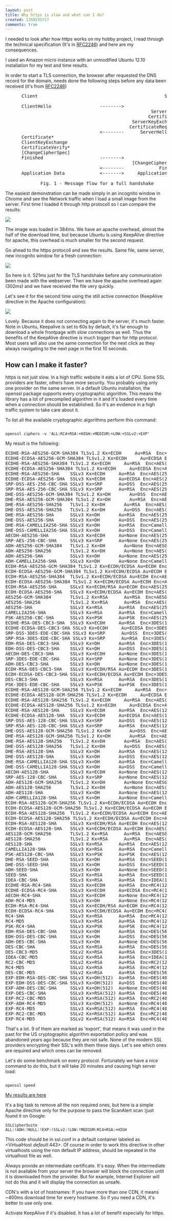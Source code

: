 ```yaml
---
layout: post
title: Why https is slow and what can I do?
created: 1359235717
comments: true
---
```

I needed to look after how https works on my hobby project, I read through the technical specification (It's in <a href="http://tools.ietf.org/html/rfc2246">RFC2246</a>) and here are my consequences.

I used an Amazon micro instance with an unmodified Ubuntu 12.10 installation for my test and time results.

In order to start a TLS connection, the browser after requested the DNS record for the domain, needs done the following steps before any data been received (it's from <a href="http://tools.ietf.org/html/rfc2246">RFC2246</a>)

<pre>
      Client                                               Server

      ClientHello                  -------->
                                                      ServerHello
                                                     Certificate*
                                               ServerKeyExchange*
                                              CertificateRequest*
                                   <--------      ServerHelloDone
      Certificate*
      ClientKeyExchange
      CertificateVerify*
      [ChangeCipherSpec]
      Finished                     -------->
                                               [ChangeCipherSpec]
                                   <--------             Finished
      Application Data             <------->     Application Data

             Fig. 1 - Message flow for a full handshake
</pre>

The easiest demonstration can be made simply in an incognito window in Chrome and see the Network traffic when I load a small image from the server. First time I loaded it through http protocoll so I can compare the results:

<img src="https://czettner.com/sites/default/files/http.png"/>

The image was loaded in 384ms. We have an apache overhead, almost the half of the download time, but because Ubuntu is using KeepAlive directive for apache, this overhead is much smaller for the second request.

Go ahead to the https protocoll and see the results. Same file, same server, new incognito window for a fresh connection:

<img src="https://czettner.com/sites/default/files/https.png"/>

So here is it. 521ms just for the TLS handshake before any communication been made with the webserver. Then we have the apache overhead again (302ms) and we have received the file very quickly.

Let's see it for the second time using the still active connection (KeepAlive directive in the Apache configuration):

<img src="https://czettner.com/sites/default/files/https2.png"/>

Lovely. Because it does not connecting again to the server, it's much faster. Note in Ubuntu, Keepalive is set to 60s by default, it's far enough to download a whole frontpage with slow connections as well. Thus the benefits of the KeepAlive directive is much bigger than for http protocol. Most users will also use the same connection for the next click as they always navigating to the next page in the first 10 seconds.

<h2>How can I make it faster?</h2>

https is not just slow. In a high traffic website it eats a lot of CPU. Some SSL providers are faster, others have more security. You probably using only one provider on the same server. In a default Ubuntu installation, the openssl package supports every cryptographic algorithm. This means the library has a lot of precompiled algorithm in it and It's loaded every time when a connection should be established. So it's an evidence in a high traffic system to take care about it.

To list all the available cryptographic algorithms perform this command:

<code class="sh">
openssl ciphers -v 'ALL:RC4+RSA:+HIGH:+MEDIUM:+LOW:+SSLv2:+EXP'
</code>

My result is the following:

<pre>
ECDHE-RSA-AES256-GCM-SHA384 TLSv1.2 Kx=ECDH     Au=RSA  Enc=AESGCM(256) Mac=AEAD
ECDHE-ECDSA-AES256-GCM-SHA384 TLSv1.2 Kx=ECDH     Au=ECDSA Enc=AESGCM(256) Mac=AEAD
ECDHE-RSA-AES256-SHA384 TLSv1.2 Kx=ECDH     Au=RSA  Enc=AES(256)  Mac=SHA384
ECDHE-ECDSA-AES256-SHA384 TLSv1.2 Kx=ECDH     Au=ECDSA Enc=AES(256)  Mac=SHA384
ECDHE-RSA-AES256-SHA    SSLv3 Kx=ECDH     Au=RSA  Enc=AES(256)  Mac=SHA1
ECDHE-ECDSA-AES256-SHA  SSLv3 Kx=ECDH     Au=ECDSA Enc=AES(256)  Mac=SHA1
SRP-DSS-AES-256-CBC-SHA SSLv3 Kx=SRP      Au=DSS  Enc=AES(256)  Mac=SHA1
SRP-RSA-AES-256-CBC-SHA SSLv3 Kx=SRP      Au=RSA  Enc=AES(256)  Mac=SHA1
DHE-DSS-AES256-GCM-SHA384 TLSv1.2 Kx=DH       Au=DSS  Enc=AESGCM(256) Mac=AEAD
DHE-RSA-AES256-GCM-SHA384 TLSv1.2 Kx=DH       Au=RSA  Enc=AESGCM(256) Mac=AEAD
DHE-RSA-AES256-SHA256   TLSv1.2 Kx=DH       Au=RSA  Enc=AES(256)  Mac=SHA256
DHE-DSS-AES256-SHA256   TLSv1.2 Kx=DH       Au=DSS  Enc=AES(256)  Mac=SHA256
DHE-RSA-AES256-SHA      SSLv3 Kx=DH       Au=RSA  Enc=AES(256)  Mac=SHA1
DHE-DSS-AES256-SHA      SSLv3 Kx=DH       Au=DSS  Enc=AES(256)  Mac=SHA1
DHE-RSA-CAMELLIA256-SHA SSLv3 Kx=DH       Au=RSA  Enc=Camellia(256) Mac=SHA1
DHE-DSS-CAMELLIA256-SHA SSLv3 Kx=DH       Au=DSS  Enc=Camellia(256) Mac=SHA1
AECDH-AES256-SHA        SSLv3 Kx=ECDH     Au=None Enc=AES(256)  Mac=SHA1
SRP-AES-256-CBC-SHA     SSLv3 Kx=SRP      Au=None Enc=AES(256)  Mac=SHA1
ADH-AES256-GCM-SHA384   TLSv1.2 Kx=DH       Au=None Enc=AESGCM(256) Mac=AEAD
ADH-AES256-SHA256       TLSv1.2 Kx=DH       Au=None Enc=AES(256)  Mac=SHA256
ADH-AES256-SHA          SSLv3 Kx=DH       Au=None Enc=AES(256)  Mac=SHA1
ADH-CAMELLIA256-SHA     SSLv3 Kx=DH       Au=None Enc=Camellia(256) Mac=SHA1
ECDH-RSA-AES256-GCM-SHA384 TLSv1.2 Kx=ECDH/ECDSA Au=ECDH Enc=AESGCM(256) Mac=AEAD
ECDH-ECDSA-AES256-GCM-SHA384 TLSv1.2 Kx=ECDH/ECDSA Au=ECDH Enc=AESGCM(256) Mac=AEAD
ECDH-RSA-AES256-SHA384  TLSv1.2 Kx=ECDH/ECDSA Au=ECDH Enc=AES(256)  Mac=SHA384
ECDH-ECDSA-AES256-SHA384 TLSv1.2 Kx=ECDH/ECDSA Au=ECDH Enc=AES(256)  Mac=SHA384
ECDH-RSA-AES256-SHA     SSLv3 Kx=ECDH/RSA Au=ECDH Enc=AES(256)  Mac=SHA1
ECDH-ECDSA-AES256-SHA   SSLv3 Kx=ECDH/ECDSA Au=ECDH Enc=AES(256)  Mac=SHA1
AES256-GCM-SHA384       TLSv1.2 Kx=RSA      Au=RSA  Enc=AESGCM(256) Mac=AEAD
AES256-SHA256           TLSv1.2 Kx=RSA      Au=RSA  Enc=AES(256)  Mac=SHA256
AES256-SHA              SSLv3 Kx=RSA      Au=RSA  Enc=AES(256)  Mac=SHA1
CAMELLIA256-SHA         SSLv3 Kx=RSA      Au=RSA  Enc=Camellia(256) Mac=SHA1
PSK-AES256-CBC-SHA      SSLv3 Kx=PSK      Au=PSK  Enc=AES(256)  Mac=SHA1
ECDHE-RSA-DES-CBC3-SHA  SSLv3 Kx=ECDH     Au=RSA  Enc=3DES(168) Mac=SHA1
ECDHE-ECDSA-DES-CBC3-SHA SSLv3 Kx=ECDH     Au=ECDSA Enc=3DES(168) Mac=SHA1
SRP-DSS-3DES-EDE-CBC-SHA SSLv3 Kx=SRP      Au=DSS  Enc=3DES(168) Mac=SHA1
SRP-RSA-3DES-EDE-CBC-SHA SSLv3 Kx=SRP      Au=RSA  Enc=3DES(168) Mac=SHA1
EDH-RSA-DES-CBC3-SHA    SSLv3 Kx=DH       Au=RSA  Enc=3DES(168) Mac=SHA1
EDH-DSS-DES-CBC3-SHA    SSLv3 Kx=DH       Au=DSS  Enc=3DES(168) Mac=SHA1
AECDH-DES-CBC3-SHA      SSLv3 Kx=ECDH     Au=None Enc=3DES(168) Mac=SHA1
SRP-3DES-EDE-CBC-SHA    SSLv3 Kx=SRP      Au=None Enc=3DES(168) Mac=SHA1
ADH-DES-CBC3-SHA        SSLv3 Kx=DH       Au=None Enc=3DES(168) Mac=SHA1
ECDH-RSA-DES-CBC3-SHA   SSLv3 Kx=ECDH/RSA Au=ECDH Enc=3DES(168) Mac=SHA1
ECDH-ECDSA-DES-CBC3-SHA SSLv3 Kx=ECDH/ECDSA Au=ECDH Enc=3DES(168) Mac=SHA1
DES-CBC3-SHA            SSLv3 Kx=RSA      Au=RSA  Enc=3DES(168) Mac=SHA1
PSK-3DES-EDE-CBC-SHA    SSLv3 Kx=PSK      Au=PSK  Enc=3DES(168) Mac=SHA1
ECDHE-RSA-AES128-GCM-SHA256 TLSv1.2 Kx=ECDH     Au=RSA  Enc=AESGCM(128) Mac=AEAD
ECDHE-ECDSA-AES128-GCM-SHA256 TLSv1.2 Kx=ECDH     Au=ECDSA Enc=AESGCM(128) Mac=AEAD
ECDHE-RSA-AES128-SHA256 TLSv1.2 Kx=ECDH     Au=RSA  Enc=AES(128)  Mac=SHA256
ECDHE-ECDSA-AES128-SHA256 TLSv1.2 Kx=ECDH     Au=ECDSA Enc=AES(128)  Mac=SHA256
ECDHE-RSA-AES128-SHA    SSLv3 Kx=ECDH     Au=RSA  Enc=AES(128)  Mac=SHA1
ECDHE-ECDSA-AES128-SHA  SSLv3 Kx=ECDH     Au=ECDSA Enc=AES(128)  Mac=SHA1
SRP-DSS-AES-128-CBC-SHA SSLv3 Kx=SRP      Au=DSS  Enc=AES(128)  Mac=SHA1
SRP-RSA-AES-128-CBC-SHA SSLv3 Kx=SRP      Au=RSA  Enc=AES(128)  Mac=SHA1
DHE-DSS-AES128-GCM-SHA256 TLSv1.2 Kx=DH       Au=DSS  Enc=AESGCM(128) Mac=AEAD
DHE-RSA-AES128-GCM-SHA256 TLSv1.2 Kx=DH       Au=RSA  Enc=AESGCM(128) Mac=AEAD
DHE-RSA-AES128-SHA256   TLSv1.2 Kx=DH       Au=RSA  Enc=AES(128)  Mac=SHA256
DHE-DSS-AES128-SHA256   TLSv1.2 Kx=DH       Au=DSS  Enc=AES(128)  Mac=SHA256
DHE-RSA-AES128-SHA      SSLv3 Kx=DH       Au=RSA  Enc=AES(128)  Mac=SHA1
DHE-DSS-AES128-SHA      SSLv3 Kx=DH       Au=DSS  Enc=AES(128)  Mac=SHA1
DHE-RSA-CAMELLIA128-SHA SSLv3 Kx=DH       Au=RSA  Enc=Camellia(128) Mac=SHA1
DHE-DSS-CAMELLIA128-SHA SSLv3 Kx=DH       Au=DSS  Enc=Camellia(128) Mac=SHA1
AECDH-AES128-SHA        SSLv3 Kx=ECDH     Au=None Enc=AES(128)  Mac=SHA1
SRP-AES-128-CBC-SHA     SSLv3 Kx=SRP      Au=None Enc=AES(128)  Mac=SHA1
ADH-AES128-GCM-SHA256   TLSv1.2 Kx=DH       Au=None Enc=AESGCM(128) Mac=AEAD
ADH-AES128-SHA256       TLSv1.2 Kx=DH       Au=None Enc=AES(128)  Mac=SHA256
ADH-AES128-SHA          SSLv3 Kx=DH       Au=None Enc=AES(128)  Mac=SHA1
ADH-CAMELLIA128-SHA     SSLv3 Kx=DH       Au=None Enc=Camellia(128) Mac=SHA1
ECDH-RSA-AES128-GCM-SHA256 TLSv1.2 Kx=ECDH/ECDSA Au=ECDH Enc=AESGCM(128) Mac=AEAD
ECDH-ECDSA-AES128-GCM-SHA256 TLSv1.2 Kx=ECDH/ECDSA Au=ECDH Enc=AESGCM(128) Mac=AEAD
ECDH-RSA-AES128-SHA256  TLSv1.2 Kx=ECDH/ECDSA Au=ECDH Enc=AES(128)  Mac=SHA256
ECDH-ECDSA-AES128-SHA256 TLSv1.2 Kx=ECDH/ECDSA Au=ECDH Enc=AES(128)  Mac=SHA256
ECDH-RSA-AES128-SHA     SSLv3 Kx=ECDH/RSA Au=ECDH Enc=AES(128)  Mac=SHA1
ECDH-ECDSA-AES128-SHA   SSLv3 Kx=ECDH/ECDSA Au=ECDH Enc=AES(128)  Mac=SHA1
AES128-GCM-SHA256       TLSv1.2 Kx=RSA      Au=RSA  Enc=AESGCM(128) Mac=AEAD
AES128-SHA256           TLSv1.2 Kx=RSA      Au=RSA  Enc=AES(128)  Mac=SHA256
AES128-SHA              SSLv3 Kx=RSA      Au=RSA  Enc=AES(128)  Mac=SHA1
CAMELLIA128-SHA         SSLv3 Kx=RSA      Au=RSA  Enc=Camellia(128) Mac=SHA1
PSK-AES128-CBC-SHA      SSLv3 Kx=PSK      Au=PSK  Enc=AES(128)  Mac=SHA1
DHE-RSA-SEED-SHA        SSLv3 Kx=DH       Au=RSA  Enc=SEED(128) Mac=SHA1
DHE-DSS-SEED-SHA        SSLv3 Kx=DH       Au=DSS  Enc=SEED(128) Mac=SHA1
ADH-SEED-SHA            SSLv3 Kx=DH       Au=None Enc=SEED(128) Mac=SHA1
SEED-SHA                SSLv3 Kx=RSA      Au=RSA  Enc=SEED(128) Mac=SHA1
IDEA-CBC-SHA            SSLv3 Kx=RSA      Au=RSA  Enc=IDEA(128) Mac=SHA1
ECDHE-RSA-RC4-SHA       SSLv3 Kx=ECDH     Au=RSA  Enc=RC4(128)  Mac=SHA1
ECDHE-ECDSA-RC4-SHA     SSLv3 Kx=ECDH     Au=ECDSA Enc=RC4(128)  Mac=SHA1
AECDH-RC4-SHA           SSLv3 Kx=ECDH     Au=None Enc=RC4(128)  Mac=SHA1
ADH-RC4-MD5             SSLv3 Kx=DH       Au=None Enc=RC4(128)  Mac=MD5 
ECDH-RSA-RC4-SHA        SSLv3 Kx=ECDH/RSA Au=ECDH Enc=RC4(128)  Mac=SHA1
ECDH-ECDSA-RC4-SHA      SSLv3 Kx=ECDH/ECDSA Au=ECDH Enc=RC4(128)  Mac=SHA1
RC4-SHA                 SSLv3 Kx=RSA      Au=RSA  Enc=RC4(128)  Mac=SHA1
RC4-MD5                 SSLv3 Kx=RSA      Au=RSA  Enc=RC4(128)  Mac=MD5 
PSK-RC4-SHA             SSLv3 Kx=PSK      Au=PSK  Enc=RC4(128)  Mac=SHA1
EDH-RSA-DES-CBC-SHA     SSLv3 Kx=DH       Au=RSA  Enc=DES(56)   Mac=SHA1
EDH-DSS-DES-CBC-SHA     SSLv3 Kx=DH       Au=DSS  Enc=DES(56)   Mac=SHA1
ADH-DES-CBC-SHA         SSLv3 Kx=DH       Au=None Enc=DES(56)   Mac=SHA1
DES-CBC-SHA             SSLv3 Kx=RSA      Au=RSA  Enc=DES(56)   Mac=SHA1
DES-CBC3-MD5            SSLv2 Kx=RSA      Au=RSA  Enc=3DES(168) Mac=MD5 
IDEA-CBC-MD5            SSLv2 Kx=RSA      Au=RSA  Enc=IDEA(128) Mac=MD5 
RC2-CBC-MD5             SSLv2 Kx=RSA      Au=RSA  Enc=RC2(128)  Mac=MD5 
RC4-MD5                 SSLv2 Kx=RSA      Au=RSA  Enc=RC4(128)  Mac=MD5 
DES-CBC-MD5             SSLv2 Kx=RSA      Au=RSA  Enc=DES(56)   Mac=MD5 
EXP-EDH-RSA-DES-CBC-SHA SSLv3 Kx=DH(512)  Au=RSA  Enc=DES(40)   Mac=SHA1 export
EXP-EDH-DSS-DES-CBC-SHA SSLv3 Kx=DH(512)  Au=DSS  Enc=DES(40)   Mac=SHA1 export
EXP-ADH-DES-CBC-SHA     SSLv3 Kx=DH(512)  Au=None Enc=DES(40)   Mac=SHA1 export
EXP-DES-CBC-SHA         SSLv3 Kx=RSA(512) Au=RSA  Enc=DES(40)   Mac=SHA1 export
EXP-RC2-CBC-MD5         SSLv3 Kx=RSA(512) Au=RSA  Enc=RC2(40)   Mac=MD5  export
EXP-ADH-RC4-MD5         SSLv3 Kx=DH(512)  Au=None Enc=RC4(40)   Mac=MD5  export
EXP-RC4-MD5             SSLv3 Kx=RSA(512) Au=RSA  Enc=RC4(40)   Mac=MD5  export
EXP-RC2-CBC-MD5         SSLv2 Kx=RSA(512) Au=RSA  Enc=RC2(40)   Mac=MD5  export
EXP-RC4-MD5             SSLv2 Kx=RSA(512) Au=RSA  Enc=RC4(40)   Mac=MD5  export
</pre>

That's a lot. 9 of them are marked as 'export', that means it was used in the past for the US cryptographic algorithm exportation policy and was abandoned years ago because they are not safe. None of the modern SSL providers encrypting their SSL's with them these days. Let's see which ones are required and which ones can be removed.

Let's do some benchmark on every protocol. Fortunately we have a nice command to do this, but it will take 20 minutes and causing high server load:

<code>
openssl speed
</code>

<a href="http://pastebin.com/fwxAtFqx">My results are here</a>

It's a big task to remove all the non required ones, but here is a simple Apache directive only for the purpose to pass the ScanAlert scan (just found it on Google:

<code>SSLCipherSuite ALL:!ADH:!NULL:!EXP:!SSLv2:!LOW:!MEDIUM:RC4+RSA:+HIGH</code>

This code should be in ssl.conf in a default container labeled as &lt;VirtualHost _default_:443&gt;. Of course in order to work this directive in other virtualhosts using the non default IP address, should be repeated in the virtualhost file as well.

Always provide an intermediate certificate. It's easy. When the intermediate is not available from your server the browser will block the connection until it is downloaded from the provider. But for example, Internet Explorer will not do this and it will display the connection as unsafe.

CDN's with a lot of hostnames: If you have more than one CDN, it means ~400ms download time for every hostname. So if you need a CDN, it's better to use only one.

Activate KeepAlive if it's disabled. It has a lot of benefit especially for https.
